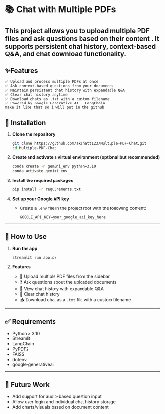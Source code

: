 # 📚 Chat with Multiple PDFs 

This project allows you to upload multiple PDF files and ask questions based on their content . It supports persistent chat history, context-based Q&A, and chat download functionality.
---

## ✨Features
```
✅ Upload and process multiple PDFs at once
✅ Ask context-based questions from your documents
✅ Maintain persistent chat history with expandable Q&A
✅ Clear chat history anytime
✅ Download chats as .txt with a custom filename
✅ Powered by Google Generative AI + LangChain
make it like that so i will put in the github
```
## 🚀 Installation

1. **Clone the repository**  
   ```bash
   git clone https://github.com/akshatt123/Multiple-PDF-Chat.git
   cd Multiple-PDF-Chat
   ```

2. **Create and activate a virtual environment (optional but recommended)**  
   ```bash
   conda create -n gemini_env python=3.10
   conda activate gemini_env
   ```

3. **Install the required packages**  
   ```bash
   pip install -r requirements.txt
   ```

4. **Set up your Google API key**  
   - Create a `.env` file in the project root with the following content:
     ```
     GOOGLE_API_KEY=your_google_api_key_here
     ```

---

## 🧠 How to Use

1. **Run the app**
   ```bash
   streamlit run app.py
   ```

2. **Features**
   - 📂 Upload multiple PDF files from the sidebar
   - ❓ Ask questions about the uploaded documents
   - 💬 View chat history with expandable Q&A
   - 🔄 Clear chat history
   - 📥 Download chat as a `.txt` file with a custom filename

---

## ✅ Requirements

- Python > 3.10
- Streamlit
- LangChain
- PyPDF2
- FAISS
- dotenv
- google-generativeai

---

## 🔮 Future Work

- Add support for audio-based question input
- Allow user login and individual chat history storage
- Add charts/visuals based on document content
